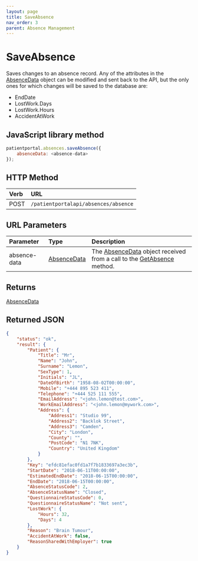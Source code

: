 ```yaml
---
layout: page
title: SaveAbsence
nav_order: 3
parent: Absence Management
---
```


# SaveAbsence

Saves changes to an absence record. Any of the attributes in the [AbsenceData](../objects-and-data-types/absencedata) object can be modified and sent back to the API, but the only ones for which changes will be saved to the database are:

- EndDate
- LostWork.Days
- LostWork.Hours
- AccidentAtWork

## JavaScript library method

```javascript
patientportal.absences.saveAbsence({
    absenceData: <absence-data>
});
```

## HTTP Method

| Verb | URL                                               |
|:-----|:--------------------------------------------------|
| POST | `/patientportalapi/absences/absence` |

## URL Parameters

| Parameter | Type   | Description                                                 |
|:----------|:-------|:------------------------------------------------------------|
| absence-data | [AbsenceData](../objects-and-data-types/absencedata) | The [AbsenceData](../objects-and-data-types/absencedata) object received from a call to the [GetAbsence](#_GetAbsence) method. |

## Returns

[AbsenceData](../objects-and-data-types/absencedata)

## Returned JSON

```json
{
    "status": "ok",
    "result": {
        "Patient": {
            "Title": "Mr",
            "Name": "John",
            "Surname": "Lemon",
            "SexType": 1,
            "Initials": "JL",
            "DateOfBirth": "1958-08-02T00:00:00",
            "Mobile": "+444 895 523 411",
            "Telephone": "+444 525 111 555",
            "EmailAddress": "<john.lemon@test.com>",
            "WorkEmailAddress": "<john.lemon@mywork.com>",
            "Address": {
                "Address1": "Studio 99",
                "Address2": "Backlok Street",
                "Address3": "Camden",
                "City": "London",
                "County": "",
                "PostCode": "N1 7NK",
                "Country": "United Kingdom"
            }
        },
        "Key": "efdc81efac0fd1a7f7b1833697a3ec3b",
        "StartDate": "2018-06-11T00:00:00",
        "EstimatedEndDate": "2018-06-15T00:00:00",
        "EndDate": "2018-06-15T00:00:00",
        "AbsenceStatusCode": 2,
        "AbsenceStatusName": "Closed",
        "QuestionnaireStatusCode": 0,
        "QuestionnaireStatusName": "Not sent",
        "LostWork": {
            "Hours": 32,
            "Days": 4
        },
        "Reason": "Brain Tumour",
        "AccidentAtWork": false,
        "ReasonSharedWithEmployer": true
    }
}
```
